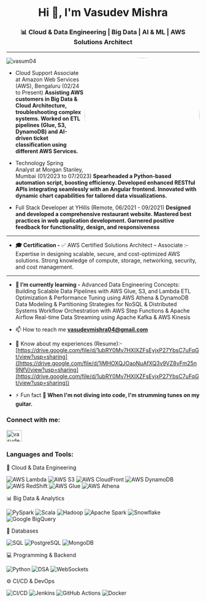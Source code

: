 <h1 align="center">Hi 👋, I'm Vasudev Mishra</h1>
<h3 align="center">📊 Cloud & Data Engineering | Big Data | AI & ML | AWS Solutions Architect</h3>

---

<img align="right" alt="coding" width="300" style="border-radius: 50%;" src="https://i.pinimg.com/originals/bd/4e/d3/bd4ed327189c2a56695beb91cd534570.gif">

<p align="left"> <img src="https://komarev.com/ghpvc/?username=vasum04&label=Profile%20views&color=0e75b6&style=flat" alt="vasum04" /> </p>

- Cloud Support Associate at Amazon Web Services (AWS), Bengaluru (02/24 to Present) **Assisting AWS customers in Big Data & Cloud Architecture, troubleshooting complex systems.
Worked on ETL pipelines (Glue, S3, DynamoDB) and AI-driven ticket classification using different AWS Services.**

- Technology Spring Analyst at Morgan Stanley, Mumbai (01/2023 to 07/2023) **Spearheaded a Python-based automation script, boosting efficiency.
Developed enhanced RESTful APIs integrating seamlessly with an Angular frontend. Innovated with dynamic chart capabilities for tailored data visualizations.**

- Full Stack Developer at YHills (Remote, 06/2021 - 09/2021) **Designed and developed a comprehensive restaurant website. Mastered best practices in web application development. Garnered positive feedback for functionality, design, and responsiveness**

---

- **🎓 Certification -**
✅ AWS Certified Solutions Architect – Associate :-
Expertise in designing scalable, secure, and cost-optimized AWS solutions.
Strong knowledge of compute, storage, networking, security, and cost management.

---

- **📖 I’m currently learning -** 
Advanced Data Engineering Concepts:
Building Scalable Data Pipelines with AWS Glue, S3, and Lambda
ETL Optimization & Performance Tuning using AWS Athena & DynamoDB
Data Modeling & Partitioning Strategies for NoSQL & Distributed Systems
Workflow Orchestration with AWS Step Functions & Apache Airflow
Real-time Data Streaming using Apache Kafka & AWS Kinesis

- 📫 How to reach me **vasudevmishra04@gmail.com**

- 📄 Know about my experiences (Resume):- [https://drive.google.com/file/d/1ubRY0Mv7HXlXZFsEyjxP27YbsC7uFqGt/view?usp=sharing]([https://drive.google.com/file/d/1jMHOXQJOaoNuAfXQ3v9VZ8vFm25n9NfV/view?usp=sharing](https://drive.google.com/file/d/1ubRY0Mv7HXlXZFsEyjxP27YbsC7uFqGt/view?usp=sharing))

- ⚡ Fun fact **🎸 When I'm not diving into code, I'm strumming tunes on my guitar.**

<h3 align="left">Connect with me:</h3>
<p align="left">
<a href="https://linkedin.com/in/vasudevmishra" target="blank"><img align="center" src="https://raw.githubusercontent.com/rahuldkjain/github-profile-readme-generator/master/src/images/icons/Social/linked-in-alt.svg" alt="vasudevmishra" height="30" width="40" /></a>
</p>

<h3 align="left">Languages and Tools:</h3>
🚀 Cloud & Data Engineering
<p align="left"> <img src="https://img.shields.io/badge/AWS_Lambda-FF9900?style=for-the-badge&logo=amazonaws&logoColor=white" alt="AWS Lambda" /> <img src="https://img.shields.io/badge/AWS_S3-569A31?style=for-the-badge&logo=amazons3&logoColor=white" alt="AWS S3" /> <img src="https://img.shields.io/badge/AWS_CloudFront-232F3E?style=for-the-badge&logo=amazonaws&logoColor=white" alt="AWS CloudFront" /> <img src="https://img.shields.io/badge/AWS_DynamoDB-4053D6?style=for-the-badge&logo=amazondynamodb&logoColor=white" alt="AWS DynamoDB" /> <img src="https://img.shields.io/badge/AWS_Redshift-CC0000?style=for-the-badge&logo=amazonaws&logoColor=white" alt="AWS RedShift" /> <img src="https://img.shields.io/badge/AWS_Glue-FF9900?style=for-the-badge&logo=amazonaws&logoColor=white" alt="AWS Glue" /> <img src="https://img.shields.io/badge/AWS_Athena-232F3E?style=for-the-badge&logo=amazonaws&logoColor=white" alt="AWS Athena" /> </p>
📊 Big Data & Analytics
<p align="left"> <img src="https://img.shields.io/badge/PySpark-1F77B4?style=for-the-badge&logo=apache-spark&logoColor=white" alt="PySpark" /> <img src="https://img.shields.io/badge/Scala-DC322F?style=for-the-badge&logo=scala&logoColor=white" alt="Scala" /> <img src="https://img.shields.io/badge/Hadoop-66CCFF?style=for-the-badge&logo=apachehadoop&logoColor=white" alt="Hadoop" /> <img src="https://img.shields.io/badge/Apache_Spark-FEAA2D?style=for-the-badge&logo=apachespark&logoColor=white" alt="Apache Spark" /> <img src="https://img.shields.io/badge/Snowflake-29B5E8?style=for-the-badge&logo=snowflake&logoColor=white" alt="Snowflake" /> <img src="https://img.shields.io/badge/BigQuery-669DF6?style=for-the-badge&logo=google-cloud&logoColor=white" alt="Google BigQuery" /> </p>
💾 Databases
<p align="left"> <img src="https://img.shields.io/badge/SQL-4479A1?style=for-the-badge&logo=postgresql&logoColor=white" alt="SQL" /> <img src="https://img.shields.io/badge/PostgreSQL-336791?style=for-the-badge&logo=postgresql&logoColor=white" alt="PostgreSQL" /> <img src="https://img.shields.io/badge/MongoDB-47A248?style=for-the-badge&logo=mongodb&logoColor=white" alt="MongoDB" /> </p>
💻 Programming & Backend
<p align="left"> <img src="https://img.shields.io/badge/Python-3776AB?style=for-the-badge&logo=python&logoColor=white" alt="Python" /> <img src="https://img.shields.io/badge/Data%20Structures%20&%20Algorithms-FF4500?style=for-the-badge&logo=codeforces&logoColor=white" alt="DSA" /> <img src="https://img.shields.io/badge/WebSockets-000000?style=for-the-badge&logo=websocket&logoColor=white" alt="WebSockets" /> </p>
⚙️ CI/CD & DevOps
<p align="left"> <img src="https://img.shields.io/badge/CI/CD-000000?style=for-the-badge&logo=githubactions&logoColor=white" alt="CI/CD" /> <img src="https://img.shields.io/badge/Jenkins-D24939?style=for-the-badge&logo=jenkins&logoColor=white" alt="Jenkins" /> <img src="https://img.shields.io/badge/GitHub_Actions-2088FF?style=for-the-badge&logo=githubactions&logoColor=white" alt="GitHub Actions" /> <img src="https://img.shields.io/badge/Docker-2496ED?style=for-the-badge&logo=docker&logoColor=white" alt="Docker" /> </p>

